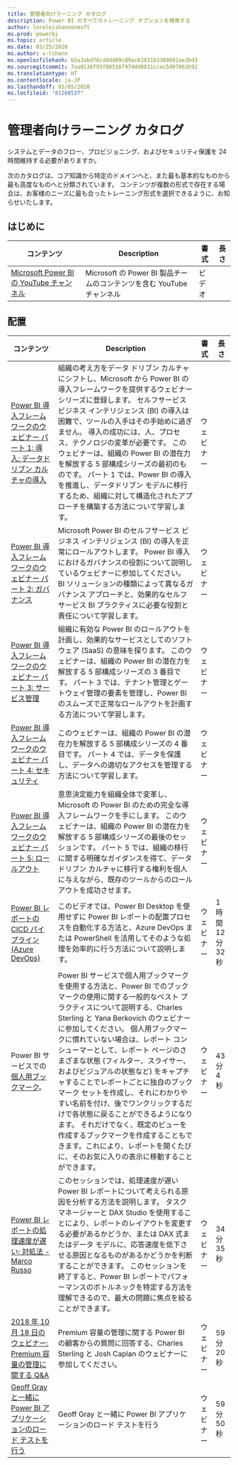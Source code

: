 ```yaml
---
title: 管理者向けラーニング カタログ
description: Power BI のすべてのトレーニング オプションを検索する
author: loreleishannonmsft
ms.prod: powerbi
ms.topic: article
ms.date: 03/25/2020
ms.author: v-lshann
ms.openlocfilehash: b5a3abd76cd8dd09c89ac62831b3389091ae3bd3
ms.sourcegitcommit: 7aa0136f93f88516f97ddd8031ccac5d07863b92
ms.translationtype: HT
ms.contentlocale: ja-JP
ms.lasthandoff: 05/05/2020
ms.locfileid: "81268537"
---
```

# <a name="administrators-learning-catalog"></a>管理者向けラーニング カタログ

システムとデータのフロー、プロビジョニング、およびセキュリティ保護を 24 時間維持する必要がありますか。

次のカタログは、コア知識から特定のドメインへと、また最も基本的なものから最も高度なものへと分類されています。 コンテンツが複数の形式で存在する場合は、お客様のニーズに最も合ったトレーニング形式を選択できるように、お知らせいたします。

## <a name="get-started"></a>はじめに<a name="get-started"></a>
| コンテンツ | Description  | 書式 | 長さ |
|-------------------------------------------------------------------------------------|---------------------------------------------------------------------|--------|--------|
| [Microsoft Power BI の YouTube チャンネル](https://www.youtube.com/user/mspowerbi/videos) | Microsoft の Power BI 製品チームのコンテンツを含む YouTube チャンネル | ビデオ |        |
## <a name="deploy"></a>配置<a name="deploy"></a>
| コンテンツ | Description  | 書式 | 長さ |
|-------------------------------------------------------------------------------------|---------------------------------------------------------------------|--------|--------|
| [Power BI 導入フレームワークのウェビナー パート 1: 導入: データドリブン カルチャの導入](https://info.microsoft.com/ww-landing-powerbi-adoption-ondemand.html?Is=Website)                                | 組織の考え方をデータ ドリブン カルチャにシフトし、Microsoft から Power BI の導入フレームワークを提供するウェビナー シリーズに登録します。 セルフサービス ビジネス インテリジェンス (BI) の導入は困難で、ツールの入手はその手始めに過ぎません。 導入の成功には、人、プロセス、テクノロジの変革が必要です。 このウェビナーは、組織の Power BI の潜在力を解放する 5 部構成シリーズの最初のものです。 パート 1 では、Power BI の導入を推進し、データドリブン モデルに移行するため、組織に対して構造化されたアプローチを構築する方法について学習します。   | ウェビナー |                 |
| [Power BI 導入フレームワークのウェビナー パート 2: ガバナンス](https://info.microsoft.com/ww-ondemand-powerbi-governance.html?Is=Website)  | Microsoft Power BI のセルフサービス ビジネス インテリジェンス (BI) の導入を正常にロールアウトします。 Power BI 導入におけるガバナンスの役割について説明しているウェビナーに参加してください。 BI ソリューションの種類によって異なるガバナンス アプローチと、効果的なセルフサービス BI プラクティスに必要な役割と責任について学習します。  | ウェビナー |                 |
| [Power BI 導入フレームワークのウェビナー パート 3: サービス管理](https://info.microsoft.com/ww-ondemand-pbi-adoption-framework-part3.html)  | 組織に有効な Power BI のロールアウトを計画し、効果的なサービスとしてのソフトウェア (SaaS) の意味を探ります。 このウェビナーは、組織の Power BI の潜在力を解放する 5 部構成シリーズの 3 番目です。 パート 3 では、テナント管理とゲートウェイ管理の要素を管理し、Power BI のスムーズで正常なロールアウトを計画する方法について学習します。  | ウェビナー |                 |
| [Power BI 導入フレームワークのウェビナー パート 4: セキュリティ](https://info.microsoft.com/ww-ondemand-pbi-adoption-framework-part4.html)  | このウェビナーは、組織の Power BI の潜在力を解放する 5 部構成シリーズの 4 番目です。 パート 4 では、データを保護し、データへの適切なアクセスを管理する方法について学習します。  | ウェビナー |                 |
| [Power BI 導入フレームワークのウェビナー パート 5: ロールアウト](https://info.microsoft.com/ww-ondemand-powerbi-adoption-part5-rollout.html)   | 意思決定能力を組織全体で変革し、Microsoft の Power BI のための完全な導入フレームワークを手にします。 このウェビナーは、組織の Power BI の潜在力を解放する 5 部構成シリーズの最後のセッションです。 パート 5 では、組織の移行に関する明確なガイダンスを得て、データドリブン カルチャに移行する権利を個人に与えながら、既存のツールからのロールアウトを成功させます。  | ウェビナー |                 |
| [Power BI レポートの CICD パイプライン (Azure DevOps)](https://community.powerbi.com/t5/Webinars-and-Video-Gallery/CICD-Pipeline-for-PowerBI-Reports-Azure-DevOps/td-p/864450)  | このビデオでは、Power BI Desktop を使用せずに Power BI レポートの配置プロセスを自動化する方法と、Azure DevOps または PowerShell を活用してそのような処理を効率的に行う方法について説明します。 | ウェビナー | 1 時間 12 分 32 秒 |
| Power BI サービスでの[個人用ブックマーク](https://community.powerbi.com/t5/Webinars-and-Video-Gallery/Personal-Bookmarks-in-the-Power-BI-Service/td-p/616418)。  | Power BI サービスで個人用ブックマークを使用する方法と、Power BI でのブックマークの使用に関する一般的なベスト プラクティスについて説明する、Charles Sterling と Yana Berkovich のウェビナーに参加してください。 個人用ブックマークに慣れていない場合は、レポート コンシューマーとして、レポート ページのさまざまな状態 (フィルター、スライサー、およびビジュアルの状態など) をキャプチャすることでレポートごとに独自のブックマーク セットを作成し、それにわかりやすい名前を付け、後でワンクリックするだけで各状態に戻ることができるようになります。 それだけでなく、既定のビューを作成するブックマークを作成することもできます。これにより、レポートを開くたびに、そのお気に入りの表示に移動することができます。 | ウェビナー | 43 分 4 秒      |
| [Power BI レポートの処理速度が遅い: 対処法 - Marco Russo](https://community.powerbi.com/t5/Webinars-and-Video-Gallery/My-Power-BI-report-is-slow-what-should-I-do-by-Marco-Russo/td-p/547348) | このセッションでは、処理速度が遅い Power BI レポートについて考えられる原因を分析する方法を説明します。 タスク マネージャーと DAX Studio を使用することにより、レポートのレイアウトを変更する必要があるかどうか、または DAX 式またはデータ モデルに、応答速度を低下させる原因となるものがあるかどうかを判断することができます。  このセッションを終了すると、Power BI レポートでパフォーマンスのボトルネックを特定する方法を理解できるので、最大の問題に焦点を絞ることができます。  | ウェビナー | 34 分 35 秒     |
| [2018 年 10 月 18 日のウェビナー: Premium 容量の管理に関する Q&A](https://community.powerbi.com/t5/Webinars-and-Video-Gallery/10-18-18-Webinar-Q-amp-A-on-Managing-Premium-Capacities/td-p/535555)  | Premium 容量の管理に関する Power BI の顧客からの質問に回答する、Charles Sterling と Josh Caplan のウェビナーに参加してください。  | ウェビナー | 59 分 20 秒     |
| [Geoff Gray と一緒に Power BI アプリケーションのロード テストを行う](https://community.powerbi.com/t5/Webinars-and-Video-Gallery/Load-Test-your-Power-BI-Applications-with-Geoff-Gray/td-p/397357)  | Geoff Gray と一緒に Power BI アプリケーションのロード テストを行う  | ウェビナー | 59 分 50 秒     |
